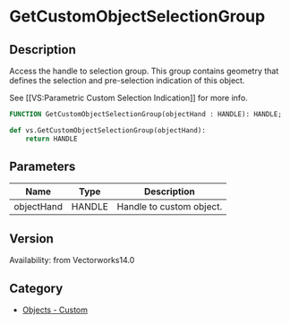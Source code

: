 # GetCustomObjectSelectionGroup

## Description
Access the handle to selection group. This group contains geometry that defines the selection and pre-selection indication of this object.

See [[VS:Parametric Custom Selection Indication]] for more info.

```pascal
FUNCTION GetCustomObjectSelectionGroup(objectHand : HANDLE): HANDLE;
```

```python
def vs.GetCustomObjectSelectionGroup(objectHand):
    return HANDLE
```

## Parameters
|Name|Type|Description|
|---|---|---|
|objectHand|HANDLE|Handle to custom object.|

## Version
Availability: from Vectorworks14.0

## Category
* [Objects - Custom](../Categories/Objects%20-%20Custom.md)
